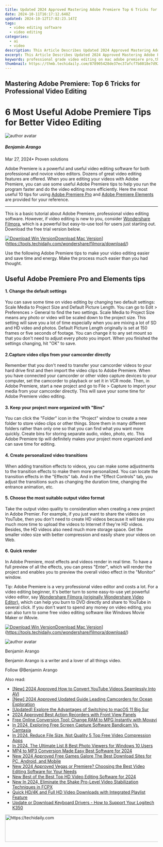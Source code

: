 ```yaml
---
title: Updated 2024 Approved Mastering Adobe Premiere Top 6 Tricks for Professional Video Editing
date: 2024-10-11T16:17:12.648Z
updated: 2024-10-12T17:02:23.147Z
tags: 
  - video editing software
  - video editing
categories: 
  - ai
  - video
description: This Article Describes Updated 2024 Approved Mastering Adobe Premiere Top 6 Tricks for Professional Video Editing
excerpt: This Article Describes Updated 2024 Approved Mastering Adobe Premiere Top 6 Tricks for Professional Video Editing
keywords: professional grade video editing on mac adobe premiere pro,the professionals choice for mac adobe premiere pro video editor,mastering adobe premiere top 6 essential tips for pro level video editing,the go to video editor for mac professionals adobe premiere pro,linux video editing top alternatives to adobe premiere pro,mastering adobe premiere top 6 tricks for professional video editing,mastering adobe premiere top 6 tricks for professional grade videos
thumbnail: https://thmb.techidaily.com/878905428de37ec37afcf7b8018e7d924bf2c1ca322a8100dfaafbd0ac4bcb97.jpg
---
```


## Mastering Adobe Premiere: Top 6 Tricks for Professional Video Editing

# 6 Most Useful Adobe Premiere Tips for Better Video Editing

![author avatar](https://images.wondershare.com/filmora/article-images/benjamin-arango-author.jpg)

##### Benjamin Arango

 Mar 27, 2024• Proven solutions

 Adobe Premiere is a powerful and useful video editing software for both professional and novice video editors. Dozens of great video editing features are offered. When you are editing your videos with Adobe Premiere, you can use some useful Adobe Premiere tips to help you run the program faster and do the video editing more efficiently. Here the most useful 10 tips for using [Adobe Premiere Pro](https://tools.techidaily.com/wondershare/filmora/download/) and [Adobe Premiere Elements](https://tools.techidaily.com/wondershare/filmora/download/) are provided for your reference.

---

 This is a basic tutorial about Adobe Premiere, professional video editing software. However, if video editing is new to you, consider [Wondershare Filmora](https://tools.techidaily.com/wondershare/filmora/download/), which is a powerful but easy-to-use tool for users just starting out. Download the free trial version below.

[![Download Win Version](https://images.wondershare.com/filmora/guide/download-btn-win.jpg)](https://tools.techidaily.com/wondershare/filmora/download/)[Download Mac Version](https://images.wondershare.com/filmora/guide/download-btn-mac.jpg)](https://tools.techidaily.com/wondershare/filmora/download/)

 Use the following Adobe Premiere tips to make your video editing easier and save time and energy. Make the process much easier than you had thought.

## Useful Adobe Premiere Pro and Elements tips

#### 1. Change the default settings

 You can save some time on video editing by changing two default settings: Scale Media to Project Size and Default Picture Length. You can go to Edit > Preferences > General to find the two settings. Scale Media to Project Size means any photo or video will be scaled down to the project size. This setting will save you a lot of time especially when you are mixing a lot of SD and HD video and photos. Default Picture Length originally is set at 150 frames or five seconds of footage. You can change it to any set mount so that you don't need to adjust every photo you import. When you finished the settings changing, hit "OK" to save.

#### 2.Capture video clips from your camcorder directly

 Remember that you don't need to transfer your camcorder videos to your hard drive first and then import the video clips to Adobe Premiere. When you have connected your camcorder or other video capture devices to your computer, set the camcorder to playback or set it in VCR mode. Then, in Adobe Premiere, start a new project and go to File > Capture to import your media from your camcorder directly. This will save your some time for Adobe Premiere video editing.

#### 3. Keep your project more organized with "Bins"

 You can click the "Folder" icon in the "Project" window to create a new folder to store video clips or other things. Store them in many different folders rather than only one so that you can find what you want more quickly. Create bins for storing separate audio, video, photo, etc. This Adobe Premiere tip will definitely makes your project more organized and can save time for editing.

#### 4. Create personalized video transitions

 When adding transition effects to videos, you can make some adjustments to the transition effects to make them more personalized. You can locate the transition effects in the "Effects" tab. And in the "Effect Controls" tab, you adjust the transitions such as changing the duration time, changing the entrance animation, etc.

#### 5. Choose the most suitable output video format

 Take the output video quality to consideration when creating a new project in Adobe Premier. For example, if you just want to share the videos on YouTube, then you don't need to create HD videos because it will take you much more time to upload the videos to Internet if they're HD videos. Besides, the HD videos also need much more storage space. Get the smaller video size with better compression and easily share your videos on Web.

#### 6. Quick render

 In Adobe Premiere, most effects and videos render in real time. To have a full preview of all the effects, you can press "Enter", which will render the project and enables you to preview the overall video effect in the "Monitor" window.

 Tip: Adobe Premiere is a very professional video editor and costs a lot. For a video editing beginner, it's better turn to some easy-to-use yet powerful video editor, say [Wondershare Filmora (originally Wondershare Video Editor)](https://tools.techidaily.com/wondershare/filmora/download/), which can help you burn to DVD directly and share to YouTube in several click. If you don't want to spend any money on video editing, you can also turn to some free video editing software like Windows Movie Maker or iMovie.

[![Download Win Version](https://images.wondershare.com/filmora/guide/download-btn-win.jpg)](https://tools.techidaily.com/wondershare/filmora/download/)[Download Mac Version](https://images.wondershare.com/filmora/guide/download-btn-mac.jpg)](https://tools.techidaily.com/wondershare/filmora/download/)

![author avatar](https://images.wondershare.com/filmora/article-images/benjamin-arango-author.jpg)

Benjamin Arango

Benjamin Arango is a writer and a lover of all things video.

Follow @Benjamin Arango

<ins class="adsbygoogle"
      style="display:block"
      data-ad-client="ca-pub-7571918770474297"
      data-ad-slot="8358498916"
      data-ad-format="auto"
      data-full-width-responsive="true"></ins>

<span class="atpl-alsoreadstyle">Also read:</span>
<div><ul>
<li><a href="https://eaxpv-info.techidaily.com/new-2024-approved-how-to-convert-youtube-videos-seamlessly-into-avi/"><u>[New] 2024 Approved How to Convert YouTube Videos Seamlessly Into AVI</u></a></li>
<li><a href="https://fox-http.techidaily.com/new-2024-approved-updated-guide-leading-camcorders-for-ocean-exploration/"><u>[New] 2024 Approved Updated Guide Leading Camcorders for Ocean Exploration</u></a></li>
<li><a href="https://article-posts.techidaily.com/updated-explore-the-advantages-of-switching-to-macos-11-big-sur/"><u>[Updated] Explore the Advantages of Switching to macOS 11 Big Sur</u></a></li>
<li><a href="https://extra-tips.techidaily.com/2024-approved-best-action-recorders-with-front-view-panels/"><u>2024 Approved Best Action Recorders with Front View Panels</u></a></li>
<li><a href="https://win-blog.techidaily.com/free-online-conversion-tool-change-ram-to-mpg-instantly-with-movavi/"><u>Free Online Conversion Tool: Change RAM to MPG Instantly with Movavi</u></a></li>
<li><a href="https://screen-capture.techidaily.com/in-2024-exploring-free-screen-capture-software-bandicam-vs-camtasia/"><u>In 2024, Exploring Free Screen Capture Software Bandicam Vs. Camtasia</u></a></li>
<li><a href="https://smart-video-editing.techidaily.com/in-2024-reduce-file-size-not-quality-5-top-free-video-compression-apps/"><u>In 2024, Reduce File Size, Not Quality 5 Top Free Video Compression Apps</u></a></li>
<li><a href="https://smart-video-editing.techidaily.com/in-2024-the-ultimate-list-8-best-photo-viewers-for-windows-10-users/"><u>In 2024, The Ultimate List 8 Best Photo Viewers for Windows 10 Users</u></a></li>
<li><a href="https://smart-video-editing.techidaily.com/mp4-to-mp3-conversion-made-easy-best-software-for-2024/"><u>MP4 to MP3 Conversion Made Easy Best Software for 2024</u></a></li>
<li><a href="https://smart-video-editing.techidaily.com/new-2024-approved-free-games-galore-the-best-download-sites-for-pc-android-and-mobile/"><u>New 2024 Approved Free Games Galore The Best Download Sites for PC, Android, and Mobile</u></a></li>
<li><a href="https://smart-video-editing.techidaily.com/new-2024-approved-vegas-or-premiere-choosing-the-best-video-editing-software-for-your-needs/"><u>New 2024 Approved Vegas or Premiere? Choosing the Best Video Editing Software for Your Needs</u></a></li>
<li><a href="https://smart-video-editing.techidaily.com/new-best-of-the-best-top-hd-video-editing-software-for-2024/"><u>New Best of the Best Top HD Video Editing Software for 2024</u></a></li>
<li><a href="https://smart-video-editing.techidaily.com/new-in-2024-eliminate-the-shake-pro-level-video-stabilization-techniques-in-fcpx/"><u>New In 2024, Eliminate the Shake Pro-Level Video Stabilization Techniques in FCPX</u></a></li>
<li><a href="https://discover-exceptional.techidaily.com/quick-hd4k-and-full-hd-video-downloads-with-integrated-playlist-feature/"><u>Quick HD/4K and Full HD Video Downloads with Integrated Playlist Feature</u></a></li>
<li><a href="https://win-dash.techidaily.com/update-or-download-keyboard-drivers-how-to-support-your-logitech-k350/"><u>Update or Download Keyboard Drivers - How to Support Your Logitech K350</u></a></li>
</ul></div>

<!-- affiliate ads begin -->
<a href="https://imp.i357552.net/c/5597632/1030380/11832" target="_top" id="1030380">
  <img src="//a.impactradius-go.com/display-ad/11832-1030380" border="0" alt="https://techidaily.com" width="720" height="90"/>
</a>
<img height="0" width="0" src="https://imp.i357552.net/i/5597632/1030380/11832" style="position:absolute;visibility:hidden;" border="0" />
<!-- affiliate ads end -->

